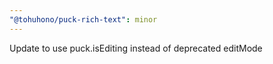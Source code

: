 ```yaml
---
"@tohuhono/puck-rich-text": minor
---
```


Update to use puck.isEditing instead of deprecated editMode

